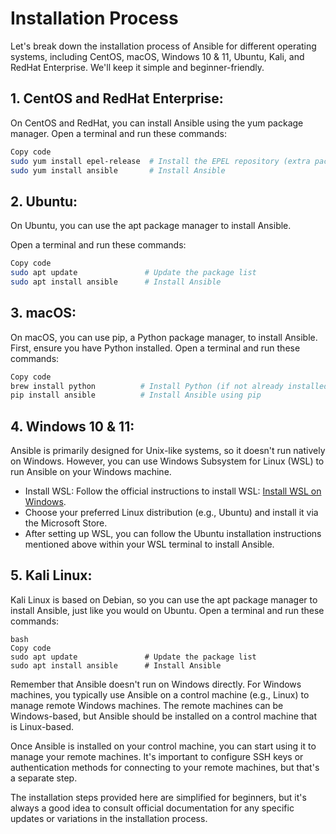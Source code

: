 # Installation Process
Let's break down the installation process of Ansible for different operating systems, including CentOS, macOS, Windows 10 & 11, Ubuntu, Kali, and RedHat Enterprise. We'll keep it simple and beginner-friendly.

## 1. CentOS and RedHat Enterprise:
On CentOS and RedHat, you can install Ansible using the yum package manager.
Open a terminal and run these commands:
```bash
Copy code
sudo yum install epel-release  # Install the EPEL repository (extra packages)
sudo yum install ansible       # Install Ansible
```
## 2. Ubuntu:
On Ubuntu, you can use the apt package manager to install Ansible.

Open a terminal and run these commands:

```bash
Copy code
sudo apt update               # Update the package list
sudo apt install ansible      # Install Ansible
```

## 3. macOS:
On macOS, you can use pip, a Python package manager, to install Ansible. First, ensure you have Python installed.
Open a terminal and run these commands:
```bash
Copy code
brew install python          # Install Python (if not already installed)
pip install ansible          # Install Ansible using pip
```

## 4. Windows 10 & 11:
Ansible is primarily designed for Unix-like systems, so it doesn't run natively on Windows. However, you can use Windows Subsystem for Linux (WSL) to run Ansible on your Windows machine.
- Install WSL: Follow the official instructions to install WSL: [Install WSL on Windows](https://learn.microsoft.com/en-us/windows/wsl/install).
- Choose your preferred Linux distribution (e.g., Ubuntu) and install it via the Microsoft Store.
- After setting up WSL, you can follow the Ubuntu installation instructions mentioned above within your WSL terminal to install Ansible.

## 5. Kali Linux:
Kali Linux is based on Debian, so you can use the apt package manager to install Ansible, just like you would on Ubuntu.
Open a terminal and run these commands:
```
bash
Copy code
sudo apt update               # Update the package list
sudo apt install ansible      # Install Ansible
```
Remember that Ansible doesn't run on Windows directly. For Windows machines, you typically use Ansible on a control machine (e.g., Linux) to manage remote Windows machines. The remote machines can be Windows-based, but Ansible should be installed on a control machine that is Linux-based.

Once Ansible is installed on your control machine, you can start using it to manage your remote machines. It's important to configure SSH keys or authentication methods for connecting to your remote machines, but that's a separate step.

The installation steps provided here are simplified for beginners, but it's always a good idea to consult official documentation for any specific updates or variations in the installation process.

